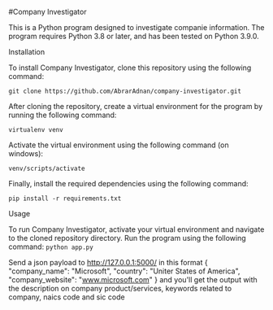 #Company Investigator

This is a Python program designed to investigate companie information. The program requires Python 3.8 or later, and has been tested on Python 3.9.0.

Installation

To install Company Investigator, clone this repository using the following command:
```
git clone https://github.com/AbrarAdnan/company-investigator.git
```
After cloning the repository, create a virtual environment for the program by running the following command:
```
virtualenv venv
```
Activate the virtual environment using the following command (on windows):

```
venv/scripts/activate
```

Finally, install the required dependencies using the following command:
```
pip install -r requirements.txt
```
Usage

To run Company Investigator, activate your virtual environment and navigate to the cloned repository directory. Run the program using the following command:
``
python app.py
``

Send a json payload to http://127.0.0.1:5000/ 
in this format
{
  "company_name": "Microsoft",
  "country": "Uniter States of America",
  "company_website": "www.microsoft.com"
}
and you'll get the output with the description on company product/services, keywords related to company, naics code and sic code
